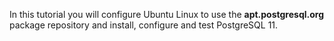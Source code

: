 In this tutorial you will configure Ubuntu Linux to use the
**apt.postgresql.org** package repository and install, configure and test
PostgreSQL 11.

